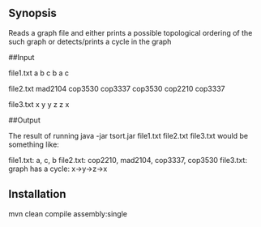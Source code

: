 ## Synopsis

Reads a graph file and either prints a possible topological ordering of the such graph or detects/prints a cycle in the graph

##Input

file1.txt
a b
c b
a c

file2.txt
mad2104 cop3530
cop3337 cop3530
cop2210 cop3337

file3.txt
x y
y z
z x


##Output

The result of running
  java -jar tsort.jar file1.txt file2.txt file3.txt
would be something like:

file1.txt: a, c, b
file2.txt: cop2210, mad2104, cop3337, cop3530
file3.txt: graph has a cycle: x->y->z->x

## Installation
 mvn clean compile assembly:single
